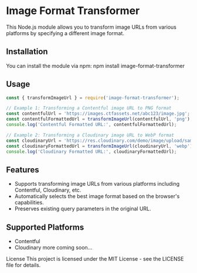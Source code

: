 # Image Format Transformer

This Node.js module allows you to transform image URLs from various platforms by specifying a different image format.

## Installation

You can install the module via npm:
npm install image-format-transformer

## Usage

```javascript
const { transformImageUrl } = require('image-format-transformer');

// Example 1: Transforming a Contentful image URL to PNG format
const contentfulUrl = 'https://images.ctfassets.net/abc123/image.jpg';
const contentfulFormattedUrl = transformImageUrl(contentfulUrl, 'png');
console.log('Contentful Formatted URL:', contentfulFormattedUrl);

// Example 2: Transforming a Cloudinary image URL to WebP format
const cloudinaryUrl = 'https://res.cloudinary.com/demo/image/upload/sample.jpg';
const cloudinaryFormattedUrl = transformImageUrl(cloudinaryUrl, 'webp');
console.log('Cloudinary Formatted URL:', cloudinaryFormattedUrl);
```

## Features
- Supports transforming image URLs from various platforms including Contentful, Cloudinary, etc.
- Automatically selects the best image format based on the browser's capabilities.
- Preserves existing query parameters in the original URL.
  
## Supported Platforms
- Contentful
- Cloudinary
  more coming soon...

License
This project is licensed under the MIT License - see the LICENSE file for details.

